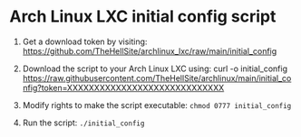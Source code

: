 # Arch Linux LXC initial config script

1. Get a download token by visiting: https://github.com/TheHellSite/archlinux_lxc/raw/main/initial_config

2. Download the script to your Arch Linux LXC using:
       curl -o initial_config https://raw.githubusercontent.com/TheHellSite/archlinux/main/initial_config?token=XXXXXXXXXXXXXXXXXXXXXXXXXXXXX

3. Modify rights to make the script executable: `chmod 0777 initial_config`

4. Run the script: `./initial_config`
